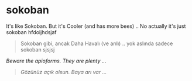 sokoban
=======

It's like Sokoban. But it's Cooler (and has more bees) .. No actually it's just sokoban hfdoijhdsjaf

> Sokoban gibi, ancak Daha Havalı (ve arılı) .. yok aslında sadece sokoban sjsjsj

*Beware the apioforms. They are plenty ...*

> *Gözünüz açık olsun. Baya arı var ...*